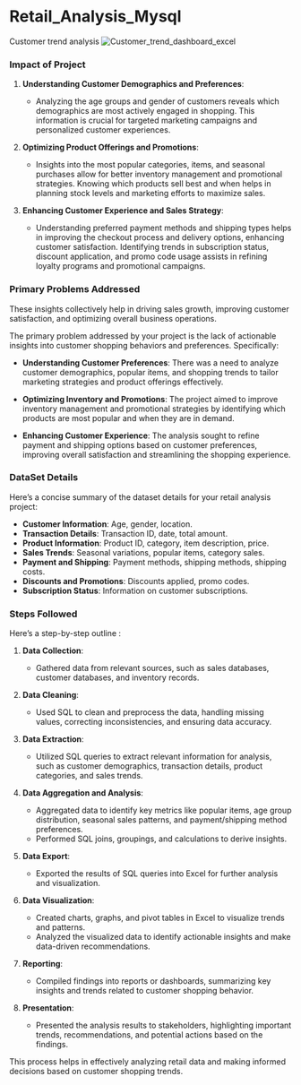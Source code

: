 # Retail_Analysis_Mysql

Customer trend analysis 
![Customer_trend_dashboard_excel](https://github.com/user-attachments/assets/ce28e628-11e8-4b00-9554-5795b6ab684d)


### Impact of Project

1. **Understanding Customer Demographics and Preferences**:
   - Analyzing the age groups and gender of customers reveals which demographics are most actively engaged in shopping. This information is crucial for targeted marketing campaigns and personalized customer experiences.

2. **Optimizing Product Offerings and Promotions**:
   - Insights into the most popular categories, items, and seasonal purchases allow for better inventory management and promotional strategies. Knowing which products sell best and when helps in planning stock levels and marketing efforts to maximize sales.

3. **Enhancing Customer Experience and Sales Strategy**:
   - Understanding preferred payment methods and shipping types helps in improving the checkout process and delivery options, enhancing customer satisfaction. Identifying trends in subscription status, discount application, and promo code usage assists in refining loyalty programs and promotional campaigns.
  
### Primary Problems Addressed

These insights collectively help in driving sales growth, improving customer satisfaction, and optimizing overall business operations.


The primary problem addressed by your project is the lack of actionable insights into customer shopping behaviors and preferences. Specifically:

- **Understanding Customer Preferences**: There was a need to analyze customer demographics, popular items, and shopping trends to tailor marketing strategies and product offerings effectively.
  
- **Optimizing Inventory and Promotions**: The project aimed to improve inventory management and promotional strategies by identifying which products are most popular and when they are in demand.

- **Enhancing Customer Experience**: The analysis sought to refine payment and shipping options based on customer preferences, improving overall satisfaction and streamlining the shopping experience.

### DataSet Details 


Here’s a concise summary of the dataset details for your retail analysis project:

- **Customer Information**: Age, gender, location.
- **Transaction Details**: Transaction ID, date, total amount.
- **Product Information**: Product ID, category, item description, price.
- **Sales Trends**: Seasonal variations, popular items, category sales.
- **Payment and Shipping**: Payment methods, shipping methods, shipping costs.
- **Discounts and Promotions**: Discounts applied, promo codes.
- **Subscription Status**: Information on customer subscriptions.

### Steps Followed



Here’s a step-by-step outline :


1. **Data Collection**:
   - Gathered data from relevant sources, such as sales databases, customer databases, and inventory records.

2. **Data Cleaning**:
   - Used SQL to clean and preprocess the data, handling missing values, correcting inconsistencies, and ensuring data accuracy.

3. **Data Extraction**:
   - Utilized SQL queries to extract relevant information for analysis, such as customer demographics, transaction details, product categories, and sales trends.

4. **Data Aggregation and Analysis**:
   - Aggregated data to identify key metrics like popular items, age group distribution, seasonal sales patterns, and payment/shipping method preferences.
   - Performed SQL joins, groupings, and calculations to derive insights.

5. **Data Export**:
   - Exported the results of SQL queries into Excel for further analysis and visualization.

6. **Data Visualization**:
   - Created charts, graphs, and pivot tables in Excel to visualize trends and patterns.
   - Analyzed the visualized data to identify actionable insights and make data-driven recommendations.

7. **Reporting**:
   - Compiled findings into reports or dashboards, summarizing key insights and trends related to customer shopping behavior.

8. **Presentation**:
   - Presented the analysis results to stakeholders, highlighting important trends, recommendations, and potential actions based on the findings.

This process helps in effectively analyzing retail data and making informed decisions based on customer shopping trends.





